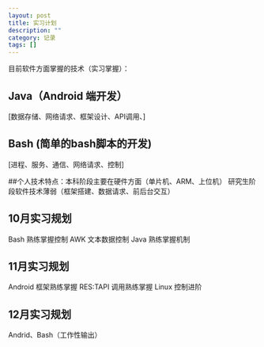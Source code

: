 ```yaml
---
layout: post
title: 实习计划
description: ""
category: 记录
tags: []
---
```


目前软件方面掌握的技术（实习掌握）：

## Java（Android 端开发）
[数据存储、网络请求、框架设计、API调用、]

## Bash (简单的bash脚本的开发)
[进程、服务、通信、网络请求、控制]

##个人技术特点：本科阶段主要在硬件方面（单片机、ARM、上位机）
研究生阶段软件技术薄弱（框架搭建、数据请求、前后台交互）
			  
## 10月实习规划
Bash 熟练掌握控制
AWK  文本数据控制
Java 熟练掌握机制

## 11月实习规划
Android 框架熟练掌握
RES:TAPI 调用熟练掌握
Linux   控制进阶

## 12月实习规划
Andrid、Bash（工作性输出）
  


